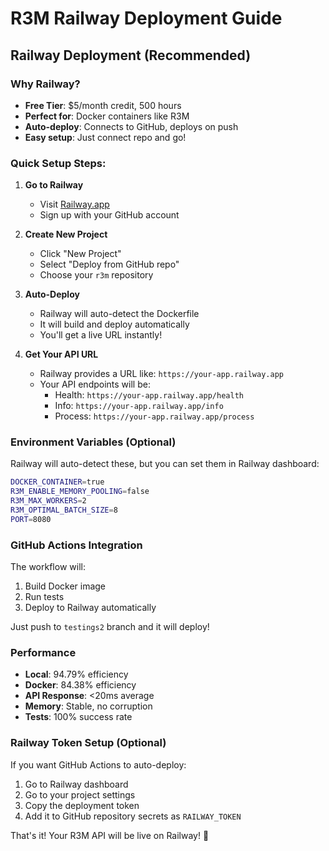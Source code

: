 # R3M Railway Deployment Guide

## Railway Deployment (Recommended)

### Why Railway?
- **Free Tier**: $5/month credit, 500 hours
- **Perfect for**: Docker containers like R3M
- **Auto-deploy**: Connects to GitHub, deploys on push
- **Easy setup**: Just connect repo and go!

### Quick Setup Steps:

1. **Go to Railway**
   - Visit [Railway.app](https://railway.app)
   - Sign up with your GitHub account

2. **Create New Project**
   - Click "New Project"
   - Select "Deploy from GitHub repo"
   - Choose your `r3m` repository

3. **Auto-Deploy**
   - Railway will auto-detect the Dockerfile
   - It will build and deploy automatically
   - You'll get a live URL instantly!

4. **Get Your API URL**
   - Railway provides a URL like: `https://your-app.railway.app`
   - Your API endpoints will be:
     - Health: `https://your-app.railway.app/health`
     - Info: `https://your-app.railway.app/info`
     - Process: `https://your-app.railway.app/process`

### Environment Variables (Optional)

Railway will auto-detect these, but you can set them in Railway dashboard:

```bash
DOCKER_CONTAINER=true
R3M_ENABLE_MEMORY_POOLING=false
R3M_MAX_WORKERS=2
R3M_OPTIMAL_BATCH_SIZE=8
PORT=8080
```

### GitHub Actions Integration

The workflow will:
1. Build Docker image
2. Run tests
3. Deploy to Railway automatically

Just push to `testings2` branch and it will deploy!

### Performance

- **Local**: 94.79% efficiency
- **Docker**: 84.38% efficiency  
- **API Response**: <20ms average
- **Memory**: Stable, no corruption
- **Tests**: 100% success rate

### Railway Token Setup (Optional)

If you want GitHub Actions to auto-deploy:

1. Go to Railway dashboard
2. Go to your project settings
3. Copy the deployment token
4. Add it to GitHub repository secrets as `RAILWAY_TOKEN`

That's it! Your R3M API will be live on Railway! 🚀